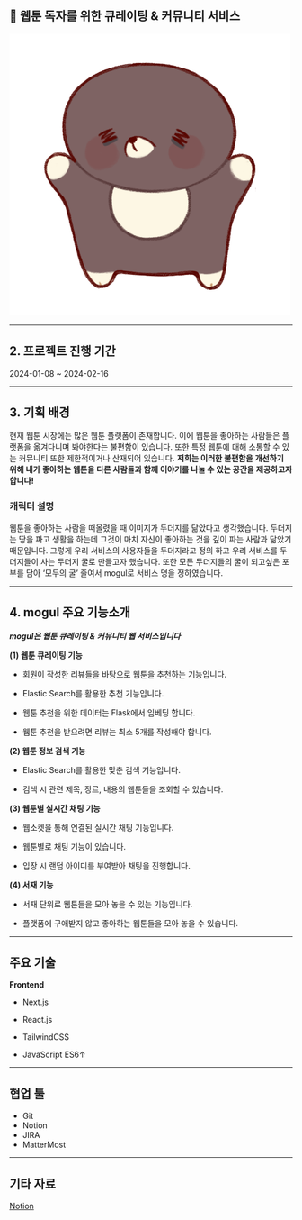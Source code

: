 ## 📗 웹툰 독자를 위한 큐레이팅 & 커뮤니티 서비스


![moguri](/images/moguri.png)

----

## 2. 프로젝트 진행 기간

2024-01-08 ~ 2024-02-16


----

## 3. 기획 배경

현재 웹툰 시장에는 많은 웹툰 플랫폼이 존재합니다. 이에 웹툰을 좋아하는 사람들은 플랫폼을 옮겨다니며 봐야한다는 불편함이 있습니다. 또한 특정 웹툰에 대해 소통할 수 있는 커뮤니티 또한 제한적이거나 산재되어 있습니다.
**저희는 이러한 불편함을 개선하기 위해 내가 좋아하는 웹툰을 다른 사람들과 함께 이야기를 나눌 수 있는 공간을 제공하고자 합니다!**


### 캐릭터 설명
웹툰을 좋아하는 사람을 떠올렸을 때 이미지가 두더지를 닮았다고 생각했습니다. 두더지는 땅을 파고 생활을 하는데 그것이 마치 자신이 좋아하는 것을 깊이 파는 사람과 닮았기 때문입니다. 그렇게 우리 서비스의 사용자들을 두더지라고 정의 하고 우리 서비스를 두더지들이 사는 두더지 굴로 만들고자 했습니다. 또한 모든 두더지들의 굴이 되고싶은 포부를 담아 ‘모두의 굴’ 줄여서 mogul로 서비스 명을 정하였습니다.

----

## 4. mogul 주요 기능소개

***mogul은 웹툰 큐레이팅 & 커뮤니티 웹 서비스입니다***



**(1) 웹툰 큐레이팅 기능**

- 회원이 작성한 리뷰들을 바탕으로 웹툰을 추천하는 기능입니다.

- Elastic Search를 활용한 추천 기능입니다.

- 웹툰 추천을 위한 데이터는 Flask에서 임베딩 합니다.

- 웹툰 추천을 받으려면 리뷰는 최소 5개를 작성해야 합니다.



**(2) 웹툰 정보 검색 기능**

- Elastic Search를 활용한 맞춘 검색 기능입니다.

- 검색 시 관련 제목, 장르, 내용의 웹툰들을 조회할 수 있습니다.



**(3) 웹툰별 실시간 채팅 기능**

- 웹소켓을 통해 연결된 실시간 채팅 기능입니다.

- 웹툰별로 채팅 기능이 있습니다.

- 입장 시 랜덤 아이디를 부여받아 채팅을 진행합니다.



**(4) 서재 기능**

- 서재 단위로 웹툰들을 모아 놓을 수 있는 기능입니다.

- 플랫폼에 구애받지 않고 좋아하는 웹툰들을 모아 놓을 수 있습니다.


---

## 주요 기술


**Frontend**

-  Next.js

-  React.js

-  TailwindCSS

-  JavaScript ES6↑

---

## 협업 툴

- Git
- Notion
- JIRA
- MatterMost

---



## 기타 자료

[Notion ](https://dev-oy.notion.site/mogul-92479f9b0a9f43ea917c1d0a8a4e70ea)
